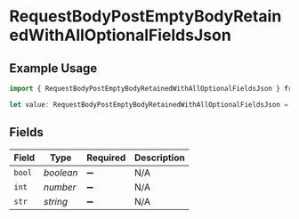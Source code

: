 # RequestBodyPostEmptyBodyRetainedWithAllOptionalFieldsJson

## Example Usage

```typescript
import { RequestBodyPostEmptyBodyRetainedWithAllOptionalFieldsJson } from "openapi/sdk/models/operations";

let value: RequestBodyPostEmptyBodyRetainedWithAllOptionalFieldsJson = {};
```

## Fields

| Field              | Type               | Required           | Description        |
| ------------------ | ------------------ | ------------------ | ------------------ |
| `bool`             | *boolean*          | :heavy_minus_sign: | N/A                |
| `int`              | *number*           | :heavy_minus_sign: | N/A                |
| `str`              | *string*           | :heavy_minus_sign: | N/A                |